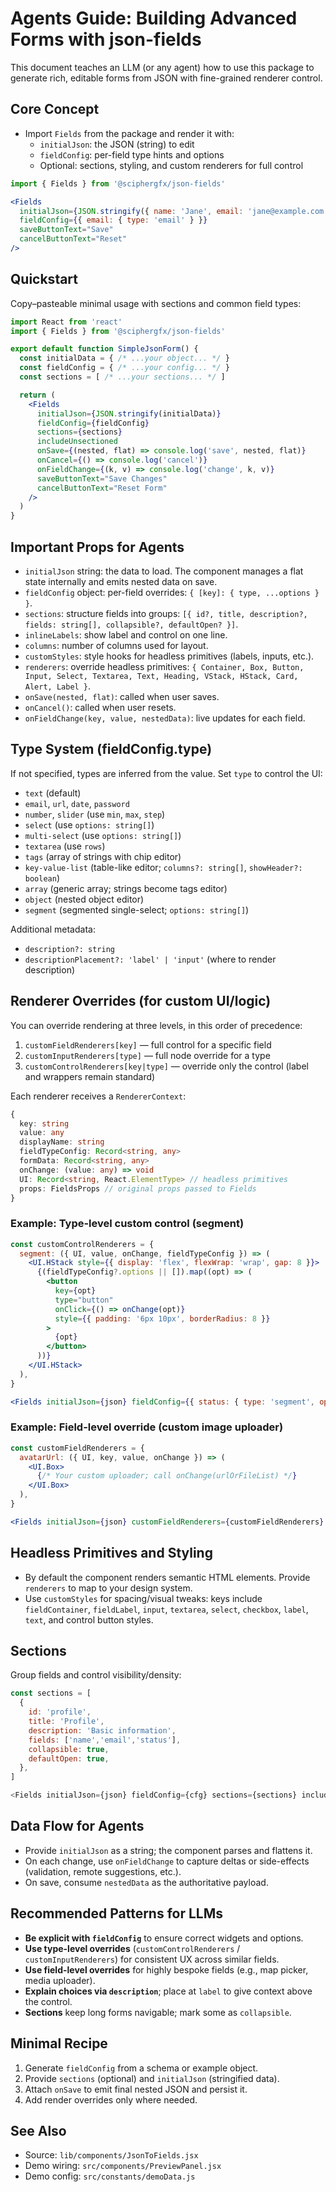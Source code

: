 # Agents Guide: Building Advanced Forms with json-fields

This document teaches an LLM (or any agent) how to use this package to generate rich, editable forms from JSON with fine-grained renderer control.

## Core Concept
- Import `Fields` from the package and render it with:
  - `initialJson`: the JSON (string) to edit
  - `fieldConfig`: per-field type hints and options
  - Optional: sections, styling, and custom renderers for full control

```jsx
import { Fields } from '@sciphergfx/json-fields'

<Fields
  initialJson={JSON.stringify({ name: 'Jane', email: 'jane@example.com' })}
  fieldConfig={{ email: { type: 'email' } }}
  saveButtonText="Save"
  cancelButtonText="Reset"
/>
```

## Quickstart

Copy–pasteable minimal usage with sections and common field types:

```jsx
import React from 'react'
import { Fields } from '@sciphergfx/json-fields'

export default function SimpleJsonForm() {
  const initialData = { /* ...your object... */ }
  const fieldConfig = { /* ...your config... */ }
  const sections = [ /* ...your sections... */ ]

  return (
    <Fields
      initialJson={JSON.stringify(initialData)}
      fieldConfig={fieldConfig}
      sections={sections}
      includeUnsectioned
      onSave={(nested, flat) => console.log('save', nested, flat)}
      onCancel={() => console.log('cancel')}
      onFieldChange={(k, v) => console.log('change', k, v)}
      saveButtonText="Save Changes"
      cancelButtonText="Reset Form"
    />
  )
}
```

## Important Props for Agents
- `initialJson` string: the data to load. The component manages a flat state internally and emits nested data on save.
- `fieldConfig` object: per-field overrides: `{ [key]: { type, ...options } }`.
- `sections`: structure fields into groups: `[{ id?, title, description?, fields: string[], collapsible?, defaultOpen? }]`.
- `inlineLabels`: show label and control on one line.
- `columns`: number of columns used for layout.
- `customStyles`: style hooks for headless primitives (labels, inputs, etc.).
- `renderers`: override headless primitives: `{ Container, Box, Button, Input, Select, Textarea, Text, Heading, VStack, HStack, Card, Alert, Label }`.
- `onSave(nested, flat)`: called when user saves.
- `onCancel()`: called when user resets.
- `onFieldChange(key, value, nestedData)`: live updates for each field.

## Type System (fieldConfig.type)
If not specified, types are inferred from the value. Set `type` to control the UI:
- `text` (default)
- `email`, `url`, `date`, `password`
- `number`, `slider` (use `min`, `max`, `step`)
- `select` (use `options: string[]`)
- `multi-select` (use `options: string[]`)
- `textarea` (use `rows`)
- `tags` (array of strings with chip editor)
- `key-value-list` (table-like editor; `columns?: string[]`, `showHeader?: boolean`)
- `array` (generic array; strings become tags editor)
- `object` (nested object editor)
- `segment` (segmented single-select; `options: string[]`)

Additional metadata:
- `description?: string`
- `descriptionPlacement?: 'label' | 'input'` (where to render description)

## Renderer Overrides (for custom UI/logic)
You can override rendering at three levels, in this order of precedence:
1) `customFieldRenderers[key]` — full control for a specific field
2) `customInputRenderers[type]` — full node override for a type
3) `customControlRenderers[key|type]` — override only the control (label and wrappers remain standard)

Each renderer receives a `RendererContext`:
```ts
{
  key: string
  value: any
  displayName: string
  fieldTypeConfig: Record<string, any>
  formData: Record<string, any>
  onChange: (value: any) => void
  UI: Record<string, React.ElementType> // headless primitives
  props: FieldsProps // original props passed to Fields
}
```

### Example: Type-level custom control (segment)
```jsx
const customControlRenderers = {
  segment: ({ UI, value, onChange, fieldTypeConfig }) => (
    <UI.HStack style={{ display: 'flex', flexWrap: 'wrap', gap: 8 }}>
      {(fieldTypeConfig?.options || []).map((opt) => (
        <button
          key={opt}
          type="button"
          onClick={() => onChange(opt)}
          style={{ padding: '6px 10px', borderRadius: 8 }}
        >
          {opt}
        </button>
      ))}
    </UI.HStack>
  ),
}

<Fields initialJson={json} fieldConfig={{ status: { type: 'segment', options: ['draft','review','published'] } }} customControlRenderers={customControlRenderers} />
```

### Example: Field-level override (custom image uploader)
```jsx
const customFieldRenderers = {
  avatarUrl: ({ UI, key, value, onChange }) => (
    <UI.Box>
      {/* Your custom uploader; call onChange(urlOrFileList) */}
    </UI.Box>
  ),
}

<Fields initialJson={json} customFieldRenderers={customFieldRenderers} />
```

## Headless Primitives and Styling
- By default the component renders semantic HTML elements. Provide `renderers` to map to your design system.
- Use `customStyles` for spacing/visual tweaks: keys include `fieldContainer`, `fieldLabel`, `input`, `textarea`, `select`, `checkbox`, `label`, `text`, and control button styles.

## Sections
Group fields and control visibility/density:
```js
const sections = [
  {
    id: 'profile',
    title: 'Profile',
    description: 'Basic information',
    fields: ['name','email','status'],
    collapsible: true,
    defaultOpen: true,
  },
]

<Fields initialJson={json} fieldConfig={cfg} sections={sections} includeUnsectioned />
```

## Data Flow for Agents
- Provide `initialJson` as a string; the component parses and flattens it.
- On each change, use `onFieldChange` to capture deltas or side-effects (validation, remote suggestions, etc.).
- On save, consume `nestedData` as the authoritative payload.

## Recommended Patterns for LLMs
- **Be explicit with `fieldConfig`** to ensure correct widgets and options.
- **Use type-level overrides** (`customControlRenderers` / `customInputRenderers`) for consistent UX across similar fields.
- **Use field-level overrides** for highly bespoke fields (e.g., map picker, media uploader).
- **Explain choices via `description`**; place at `label` to give context above the control.
- **Sections** keep long forms navigable; mark some as `collapsible`.

## Minimal Recipe
1. Generate `fieldConfig` from a schema or example object.
2. Provide `sections` (optional) and `initialJson` (stringified data).
3. Attach `onSave` to emit final nested JSON and persist it.
4. Add render overrides only where needed.

## See Also
- Source: `lib/components/JsonToFields.jsx`
- Demo wiring: `src/components/PreviewPanel.jsx`
- Demo config: `src/constants/demoData.js`
